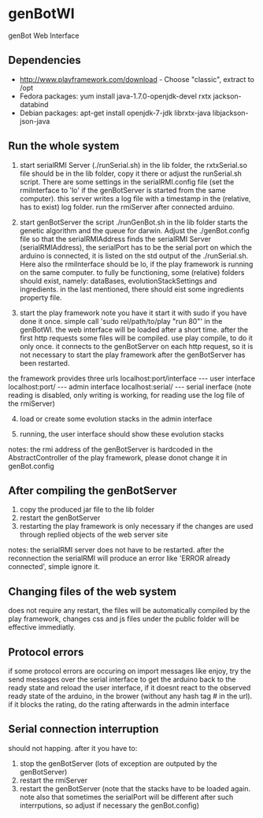 genBotWI
========
genBot Web Interface

Dependencies
------------
* http://www.playframework.com/download - Choose "classic", extract to /opt
* Fedora packages: yum install java-1.7.0-openjdk-devel rxtx jackson-databind
* Debian packages: apt-get install openjdk-7-jdk librxtx-java libjackson-json-java


Run the whole system
-----------------
1. start serialRMI Server (./runSerial.sh) in the lib folder, the rxtxSerial.so file should be in the lib folder, copy it there or adjust the runSerial.sh script.
There are some settings in the serialRMI.config file (set the rmiInterface to 'lo' if the genBotServer is started from the same computer). this server writes a log file with a timestamp in the (relative, has to exist) log folder. 
run the rmiServer after connected arduino.

2. start genBotServer 
the script ./runGenBot.sh in the lib folder starts the genetic algorithm and the queue for darwin. Adjust the ./genBot.config file so that the serialRMIAddress finds the serialRMI Server (serialRMIAddress), the serialPort has to be the serial port on which the arduino is connected, it is listed on the std output of the ./runSerial.sh.
Here also the rmiInterface should be lo, if the play framework is running on the same computer. 
to fully be functioning, some (relative) folders should exist, namely: dataBases, evolutionStackSettings and ingredients. in the last mentioned, there should eist some ingredients property file.

3. start the play framework
note you have it start it with sudo if you have done it once. simple call 'sudo rel/path/to/play "run 80"' in the genBotWI. the web interface will be loaded after a short time. after the first http requests some files will be compiled. use play compile, to do it only once. it connects to the genBotServer on each http request, so it is not necessary to start the play framework after the genBotServer has been restarted.

the framework provides three urls
localhost:port/interface   --- user interface
localhost:port/            --- admin interface
localhost:serial/	   --- serial inerface (note reading is disabled, only writing is working, for reading use the log file of the rmiServer)


4. load or create some evolution stacks in the admin interface

5. running, the user interface should show these evolution stacks

notes: the rmi address of the genBotServer is hardcoded in the AbstractController of the play framework, please donot change it in genBot.config



After compiling the genBotServer
-------------
1. copy the produced jar file to the lib folder
2. restart the genBotServer
3. restarting the play framework is only necessary if the changes are used through replied objects of the web server site

notes: the serialRMI server does not have to be restarted. after the reconnection the serialRMI will produce an error like 'ERROR already connected', simple ignore it.


Changing files of the web system
-------------
does not require any restart, the files will be automatically compiled by the play framework, changes css and js files under the public folder will be effective immediatly.

 

Protocol errors
-----------
if some protocol errors are occuring on import messages like enjoy, try the send messages over the serial interface to get the arduino back to the ready state and reload the user interface, if it doesnt react to the observed ready state of the arduino, in the brower (without any hash tag # in the url). 
if it blocks the rating, do the rating afterwards in the admin interface

Serial connection interruption
----------
should not happing. after it you have to:
1. stop the genBotServer (lots of exception are outputed by the genBotServer) 
2. restart the rmiServer
3. restart the genBotServer (note that the stacks have to be loaded again. note also that sometimes the serialPort will be different after such interrputions, so adjust if necessary the genBot.config)

